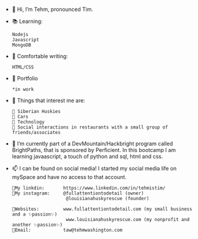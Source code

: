 - 👋 Hi, I’m Tehm, pronounced Tim.  

- 📚 Learning:

      Nodejs
      Javascript
      MongoDB
      
- 📔 Comfortable writing:

      HTML/CSS
      
- 📓 Portfolio

      *in work

- 🥰 Things that interest me are:
      
      💖 Siberian Huskies
      💖 Cars
      💖 Technology
      💖 Social interactions in restaurants with a small group of friends/associates
   
- 🌱 I’m currently part of a DevMountain/Hackbright program called BrightPaths, that is sponsored by Perficient.
      In this bootcamp I am learning javaascript, a touch of python and sql, html and css.

- 📫 I can be found on social media!
      I started my social media life on mySpace and have no access to that account.
      
      💛My linkdin:       https://www.linkedin.com/in/tehmistim/
      💛My instagram:     @fullattentiontodetail (owner)
                          @louisianahuskyrescue (founder)
                      
      💛Websites:         www.fullattentiontodetail.com (my small business and a ✨passion✨)
                          www.louisianahuskyrescue.com (my nonprofit and another ✨passion✨)
      💙Email:            taw@tehmwashington.com
      

